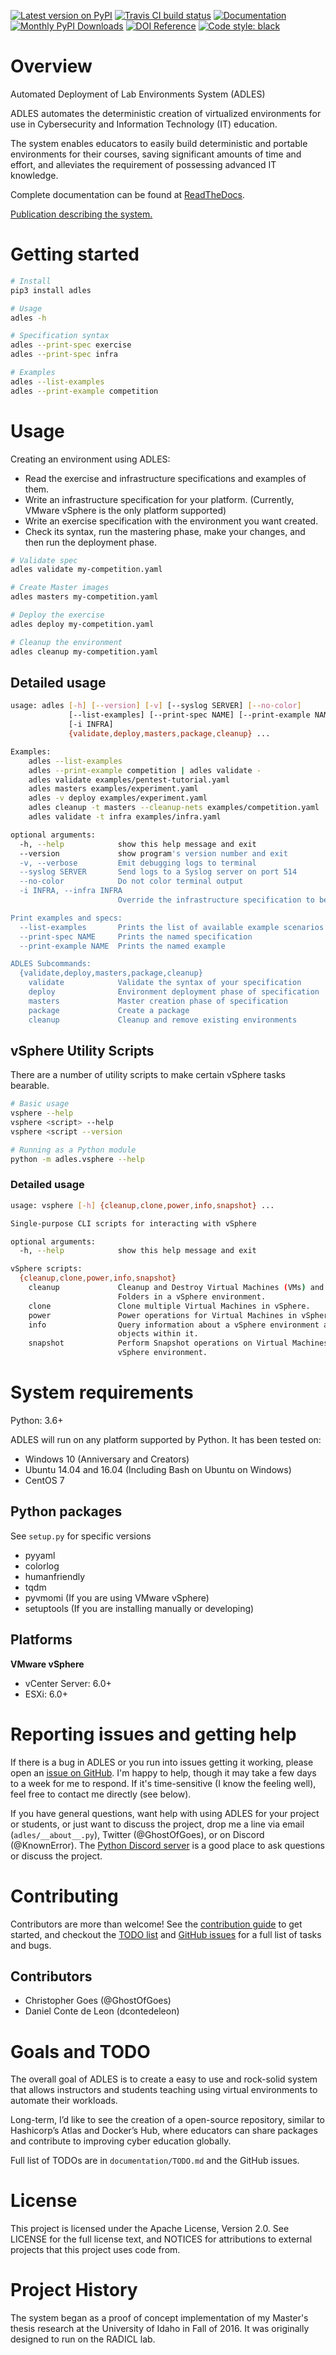 
[![Latest version on PyPI](https://badge.fury.io/py/ADLES.svg)](https://pypi.org/project/ADLES/)
[![Travis CI build status](https://travis-ci.org/GhostofGoes/ADLES.svg?branch=master)](https://travis-ci.org/GhostofGoes/ADLES)
[![Documentation](https://readthedocs.org/projects/adles/badge/)](http://adles.readthedocs.io/en/latest/)
[![Monthly PyPI Downloads](https://pepy.tech/badge/adles/month)](https://pepy.tech/project/adles/month)
[![DOI Reference](https://zenodo.org/badge/68841026.svg)](https://zenodo.org/badge/latestdoi/68841026)
[![Code style: black](https://img.shields.io/badge/code%20style-black-000000.svg)](https://github.com/ambv/black)


# Overview
Automated Deployment of Lab Environments System (ADLES)

ADLES automates the deterministic creation of virtualized environments for use
in Cybersecurity and Information Technology (IT) education.

The system enables educators to easily build deterministic and portable
environments for their courses, saving significant amounts of time and effort,
and alleviates the requirement of possessing advanced IT knowledge.

Complete documentation can be found at [ReadTheDocs](https://adles.readthedocs.io).

[Publication describing the system.](https://doi.org/10.1016/j.cose.2017.12.007)

# Getting started
```bash
# Install
pip3 install adles

# Usage
adles -h

# Specification syntax
adles --print-spec exercise
adles --print-spec infra

# Examples
adles --list-examples
adles --print-example competition
```

# Usage
Creating an environment using ADLES:
* Read the exercise and infrastructure specifications and examples of them.
* Write an infrastructure specification for your platform. (Currently, VMware vSphere is the only platform supported)
* Write an exercise specification with the environment you want created.
* Check its syntax, run the mastering phase, make your changes, and then run the deployment phase.

```bash
# Validate spec
adles validate my-competition.yaml

# Create Master images
adles masters my-competition.yaml

# Deploy the exercise
adles deploy my-competition.yaml

# Cleanup the environment
adles cleanup my-competition.yaml
```

## Detailed usage
```bash
usage: adles [-h] [--version] [-v] [--syslog SERVER] [--no-color]
             [--list-examples] [--print-spec NAME] [--print-example NAME]
             [-i INFRA]
             {validate,deploy,masters,package,cleanup} ...

Examples:
    adles --list-examples
    adles --print-example competition | adles validate -
    adles validate examples/pentest-tutorial.yaml
    adles masters examples/experiment.yaml
    adles -v deploy examples/experiment.yaml
    adles cleanup -t masters --cleanup-nets examples/competition.yaml
    adles validate -t infra examples/infra.yaml

optional arguments:
  -h, --help            show this help message and exit
  --version             show program's version number and exit
  -v, --verbose         Emit debugging logs to terminal
  --syslog SERVER       Send logs to a Syslog server on port 514
  --no-color            Do not color terminal output
  -i INFRA, --infra INFRA
                        Override the infrastructure specification to be used

Print examples and specs:
  --list-examples       Prints the list of available example scenarios
  --print-spec NAME     Prints the named specification
  --print-example NAME  Prints the named example

ADLES Subcommands:
  {validate,deploy,masters,package,cleanup}
    validate            Validate the syntax of your specification
    deploy              Environment deployment phase of specification
    masters             Master creation phase of specification
    package             Create a package
    cleanup             Cleanup and remove existing environments
```

## vSphere Utility Scripts
There are a number of utility scripts to make certain vSphere tasks bearable.

```bash
# Basic usage
vsphere --help
vsphere <script> --help
vsphere <script --version

# Running as a Python module
python -m adles.vsphere --help
```

### Detailed usage
```bash
usage: vsphere [-h] {cleanup,clone,power,info,snapshot} ...

Single-purpose CLI scripts for interacting with vSphere

optional arguments:
  -h, --help            show this help message and exit

vSphere scripts:
  {cleanup,clone,power,info,snapshot}
    cleanup             Cleanup and Destroy Virtual Machines (VMs) and VM
                        Folders in a vSphere environment.
    clone               Clone multiple Virtual Machines in vSphere.
    power               Power operations for Virtual Machines in vSphere.
    info                Query information about a vSphere environment and
                        objects within it.
    snapshot            Perform Snapshot operations on Virtual Machines in a
                        vSphere environment.
```

# System requirements

Python: 3.6+

ADLES will run on any platform supported by Python. It has been tested on:

* Windows 10 (Anniversary and Creators)
* Ubuntu 14.04 and 16.04 (Including Bash on Ubuntu on Windows)
* CentOS 7

## Python packages
See ``setup.py`` for specific versions
* pyyaml
* colorlog
* humanfriendly
* tqdm
* pyvmomi (If you are using VMware vSphere)
* setuptools (If you are installing manually or developing)

## Platforms
**VMware vSphere**
* vCenter Server: 6.0+
* ESXi: 6.0+

# Reporting issues and getting help
If there is a bug in ADLES or you run into issues getting it working, please open an [issue on GitHub](https://github.com/GhostofGoes/ADLES/issues). I'm happy to help, though it may take a few days to a week for me to respond. If it's time-sensitive (I know the feeling well), feel free to contact me directly (see below).
 
If you have general questions, want help with using ADLES for your project or students, or just want to discuss the project, drop me a line via email (`adles/__about__.py`), Twitter (@GhostOfGoes), or on Discord (@KnownError). The [Python Discord server](https://discord.gg/python) is a good place
to ask questions or discuss the project.

# Contributing
Contributors are more than welcome! See the [contribution guide](CONTRIBUTING.md) to get started, and checkout the [TODO list](TODO.md) and [GitHub issues](https://github.com/GhostofGoes/ADLES/issues) for a full list of tasks and bugs.

## Contributors
* Christopher Goes (@GhostOfGoes)
* Daniel Conte de Leon (dcontedeleon)

# Goals and TODO
The overall goal of ADLES is to create a easy to use and rock-solid system that allows instructors
and students teaching using virtual environments to automate their workloads.

Long-term, I’d like to see the creation of a open-source repository, similar to
Hashicorp’s Atlas and Docker’s Hub, where educators can share packages
and contribute to improving cyber education globally.

Full list of TODOs are in `documentation/TODO.md` and the GitHub issues.

# License
This project is licensed under the Apache License, Version 2.0. See
LICENSE for the full license text, and NOTICES for attributions to
external projects that this project uses code from.

# Project History
The system began as a proof of concept implementation of my Master's thesis research at the
University of Idaho in Fall of 2016. It was originally designed to run on the RADICL lab.
